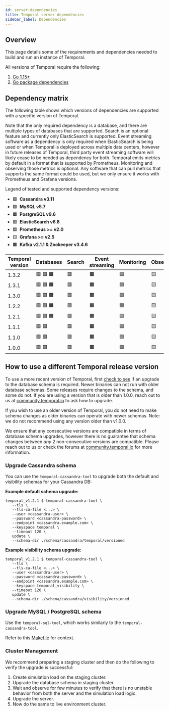 ```yaml
---
id: server-dependencies
title: Temporal server dependencies
sidebar_label: Dependencies
---
```


## Overview

This page details some of the requirements and dependencies needed to build and run an instance of Temporal.

All versions of Temporal require the following:

1. [Go 1.15+](https://golang.org/dl/)
2. [Go package dependencies](https://github.com/temporalio/temporal/blob/master/go.mod)

## Dependency matrix

The following table shows which versions of dependencies are supported with a specific version of Temporal.

Note that the only required dependency is a database, and there are multiple types of databases that are supported. Search is an optional feature and currently only ElasticSearch is supported. Event streaming software as a dependency is only required when ElasticSearch is being used or when Temporal is deployed across multiple data centers, however in future releases of Temporal, third party event streaming software will likely cease to be needed as dependency for both. Temporal emits metrics by default in a format that is supported by Prometheus. Monitoring and observing those metrics is optional. Any software that can pull metrics that supports the same format could be used, but we only ensure it works with Prometheus and Grafana versions.

Legend of tested and supported dependency versions:

- 🟩 &nbsp;**Cassandra v3.11**
- 🟪 &nbsp;**MySQL v5.7**
- 🟧 &nbsp;**PostgreSQL v9.6**
- 🟥 &nbsp;**ElasticSearch v6.8**
- 🟦 &nbsp;**Prometheus >= v2.0**
- 🟨 &nbsp;**Grafana >= v2.5**
- 🟫 &nbsp;**Kafka v2.1.1 & Zookeeper v3.4.6**


| Temporal version | Databases | Search | Event streaming | Monitoring | Observation |
|------------------|-----------|--------|-----------------|------------|-------------|
| 1.3.2            | 🟩 🟪 🟧 | 🟥     | 🟫              | 🟦        | 🟨          |
| 1.3.1            | 🟩 🟪 🟧 | 🟥     | 🟫              | 🟦        | 🟨          |
| 1.3.0            | 🟩 🟪 🟧 | 🟥     | 🟫              | 🟦        | 🟨          |
| 1.2.2            | 🟩 🟪 🟧 | 🟥     | 🟫              | 🟦        | 🟨          |
| 1.2.1            | 🟩 🟪 🟧 | 🟥     | 🟫              | 🟦        | 🟨          |
| 1.1.1            | 🟩 🟪    | 🟥     | 🟫              | 🟦        | 🟨          |
| 1.1.0            | 🟩 🟪    | 🟥     | 🟫              | 🟦        | 🟨          |
| 1.0.0            | 🟩 🟪    | 🟥     | 🟫              | 🟦        | 🟨          |

## How to use a different Temporal release version

To use a more recent version of Temporal, first [check to see](https://github.com/temporalio/temporal/releases) if an upgrade to the database schema is required. Newer binaries can not run with older database schemas. Some releases require changes to the schema, and some do not. If you are using a version that is older than 1.0.0, reach out to us at [community.temporal.io](http://community.temporal.io) to ask how to upgrade.

If you wish to use an older version of Temporal, you do not need to make schema changes as older binaries can operate with newer schemas. Note: we do not recommend using any version older than v1.0.0.

We ensure that any consecutive versions are compatible in terms of database schema upgrades, however there is no guarantee that schema changes between *any* 2 non-consecutive versions are compatible. Please reach out to us or check the forums at [community.temporal.io](http://community.temporal.io) for more information.

### Upgrade Cassandra schema

You can use the `temporal-cassandra-tool` to upgrade both the default and visibility schemas for your Cassandra DB:

**Example default schema upgrade:**

```
temporal_v1.2.1 $ temporal-cassandra-tool \
   --tls \
   --tls-ca-file <...> \
   --user <cassandra-user> \
   --password <cassandra-password> \
   --endpoint <cassandra.example.com> \
   --keyspace temporal \
   --timeout 120 \
   update \
   --schema-dir ./schema/cassandra/temporal/versioned

```

**Example visibility schema upgrade:**

```
temporal_v1.2.1 $ temporal-cassandra-tool \
   --tls \
   --tls-ca-file <...> \
   --user <cassandra-user> \
   --password <cassandra-password> \
   --endpoint <cassandra.example.com> \
   --keyspace temporal_visibility \
   --timeout 120 \
   update \
   --schema-dir ./schema/cassandra/visibility/versioned

```

### Upgrade MySQL / PostgreSQL schema

Use the `temporal-sql-tool`, which works similarly to the `temporal-cassandra-tool`.

Refer to this [Makefile](https://github.com/temporalio/temporal/blob/v1.3.2/Makefile#L367-L383) for context.

### Cluster Management

We recommend preparing a staging cluster and then do the following to verify the upgrade is successful:

1. Create simulation load on the staging cluster.
2. Upgrade the database schema in staging cluster.
3. Wait and observe for few minutes to verify that there is no unstable behavior from both the server and the simulation load logic.
4. Upgrade the server.
5. Now do the same to live environment cluster.
